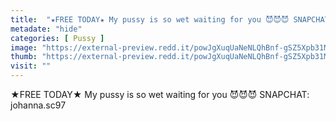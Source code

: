 ```yaml
---
title:  "★FREE TODAY★ My pussy is so wet waiting for you 😈😈😈 SNAPCHAT: johanna.sc97"
metadate: "hide"
categories: [ Pussy ]
image: "https://external-preview.redd.it/powJgXuqUaNeNLQhBnf-gSZ5Xpb31MF0tHlxTNFcZns.jpg?auto=webp&s=984cca873b34f6e6dcbb212101458853646beb4c"
thumb: "https://external-preview.redd.it/powJgXuqUaNeNLQhBnf-gSZ5Xpb31MF0tHlxTNFcZns.jpg?width=1080&crop=smart&auto=webp&s=f1e989a3616456f9aabc56845bbff37d89173f37"
visit: ""
---
```

★FREE TODAY★ My pussy is so wet waiting for you 😈😈😈 SNAPCHAT: johanna.sc97
